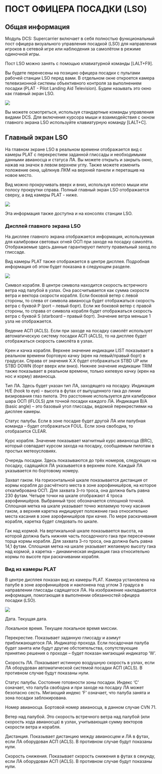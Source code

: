 # ПОСТ ОФИЦЕРА ПОСАДКИ (LSO)

## Общая информация

Модуль DCS: Supercarrier включает в себя полностью функциональный пост офицера визуального
управления посадкой (LSO) для направления игроков в сетевой игре или наблюдения за самолётом в
режиме одиночной игры.

Пост LSO можно занять с помощью клавиатурной команды [LALT+F9].

Вы будете перенесены на позицию офицера посадки с пультами рабочей станции LSO перед вами. В
отдельном окне откроется камера телевизионной системы объективного контроля за выполнением
посадки (PLAT - Pilot Landing Aid Television). Будем называть это окно как главный экран LSO.

![](img/img-75-1-screen.jpg)


Вы можете осмотреться, используя стандартные команды управления видами DCS. Для включения
курсора мыши и взаимодействия с окном главного экрана LSO используйте клавиатурную команду
[LALT+C].

## Главный экран LSO

На главном экране LSO в реальном времени отображается вид с камеры PLAT с перекрестием заданной
глиссады и необходимыми данными авианосца и статуса ЛА. Вы можете открыть и закрыть окно, нажав
на значок в левом верхнем углу. Также можете изменить положение окна, щёлкнув ЛКМ на верхней
панели и перетащив на новое место.

Вид можно прокручивать вверх и вниз, используя колесо мыши или полосу прокрутки справа. Полный
главный экран LSO отображается сверху, а вид камеры PLAT - ниже.

![](img/img-076-209.jpg)

Эта информация также доступна и на консолях станции LSO.

### Дисплей главного экрана LSO

На дисплее главного экрана отображается информация, используемая для калибровки световых огней
ОСП при заходе на посадку самолёта. Отображаемые здесь данные гарантируют пилоту правильный
заход по глиссаде.

Вид камеры PLAT также отображается в центре дисплея. Подробная информация об этом будет
показана в следующем разделе.

![](img/img-77-1-screen.jpg)


Символ корабля. В центре символа находится скорость встречного ветра над палубой в узлах. Она
рассчитывается как сумма скорости ветра и вектора скорости корабля. Если боковой ветер с левой
стороны, то слева от символа авианосца будет отображаться скорость ветра с буквой P (port – левый
борт). Если же боковой ветер с правой стороны, то справа от символа корабля будет отображаться
скорость ветра с буквой S (starboard – правый борт). Значение ветра меньше 1 узла не отображается.

Ведение АСП (ACLS). Если при заходе на посадку самолёт использует автоматическую систему
посадки АСП (ACLS), то на дисплее будет отображаться скорость самолёта в узлах.

Крен и качка корабля. Верхнее значение индикации LIST показывает в реальном времени бортовую
качку (крен на левый/правый борт) в градусах. Справа от значения X.X будет отображаться STBD UP
или STBD DOWN (борт вверх или вниз). Нижнее значение индикации TRIM также показывает в реальном
времени, только килевую качку (крен на нос и корму) авианосца.

Тип ЛА. Здесь будет указан тип ЛА, заходящего на посадку. Индикация H/E (hook to eye) – высота в
футах от выпущенного гака до линии визирования глаз пилота. Это расстояние используется для
калибровки шара ОСП (IFLOLS) для точной посадки каждого ЛА. Индикация B/A (basic angle) – это
базовый угол глиссады, ведомой перекрестиями на дисплее камеры.

Статус палубы. Если в зоне посадке будет другой ЛА или палубная команда – будет отображаться
FOUL. Если зона свободна, то отобразится CLEAR.

Курс корабля. Значение показывает магнитный курс авианосца (BRC), который совпадает курсом
захода на посадку, сообщаемым пилотам в простых метеоусловиях.

Очередь посадки. Здесь показываются до трёх номеров, следующих на посадку, садящийся ЛА
указывается в верхнем поле. Каждый ЛА указывается по бортовому номеру.

Захват гаком. На горизонтальной шкале показывается дистанция от кормы корабля до расчётного
места в зоне аэрофинишёров, на которое откалибрована ОСП. Для захвата 3-го троса, она должна быть
равна 230 футам. Четыре точки на шкале отображают 4 троса аэрофинишёров. Выбранный трос
обозначается сплошной точкой. Сплошная метка на шкале указывает точно желаемую точку касания
гаком, а верхняя каретка индицирует положение гака относительно места касания в зоне
аэрофинишёров при качке. По мере раскачивания корабля, каретка будет следовать по шкале.

Гак над кормой. На вертикальной шкале показывается высота, на которой должна быть нижняя часть
посадочного гака при пересечении торца кормы корабля. Для захвата 3-го троса, она должна быть равна
14,1 футам. Сплошная метка на шкале указывает желаемую высоту гака над кормой, а каретка –
динамическая индикация гака относительно кормы по высоте при раскачивании корабля.

### Вид из камеры PLAT

В центре дисплея показан вид из камеры PLAT. Камера установлена на палубе в зоне аэрофинишёров и
наклонена под углом 3 градуса в направлении глиссады садящегося ЛА. На изображение накладывается
информация, помогающая в выполнении обязанностей офицера посадки (LSO).

![](img/img-79-1-screen.jpg)

Дата. Текущая дата.

Локальное время. Текущее локальное время миссии.

Перекрестие. Показывает заданную глиссаду и азимут приближающегося ЛА.
Индикатор прохода. Если посадочная палуба будет занята или будут другие обстоятельства,
сопутствующие принятию решения о проходе – будет показан мигающий индикатор ‘W’.

Скорость ЛА. Показывает истинную воздушную скорость в узлах, если ЛА оборудован автоматической
системой посадки АСП (ACLS). В противном случае будут показаны нули.

Статус палубы. Состояние готовности зоны посадки. Индекс ‘C’ означает, что палуба свободна и при
заходе на посадку ЛА может безопасно сесть. Мигающий индекс ‘F’ означает, что палуба занята и зона
посадки заблокирована.

Номер авианосца. Бортовой номер авианосца, в данном случае CVN 71.

Ветер над палубой. Это скорость встречного ветра над палубой (или скорость хода авианосца) в
узлах, учитывающая сумму векторов скорости ветра и корабля.

Дистанция. Показывает дистанцию между авианосцем и ЛА в футах, если ЛА оборудован АСП (ACLS).
В противном случае будут показаны нули.

Скорость снижения. Показывает скорость снижения в футах в секунду, если ЛА оборудован АСП
(ACLS). В противном случае будут показаны нули.

